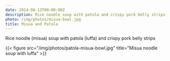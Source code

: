 ```yaml
---
date: 2014-08-13T00:00:00Z
description: Rice noodle soup with patola and crispy pork belly strips.
photo: /img/photos/misua-bowl.jpg
title: Misua and Patola
---
```


Rice noodle (misua) soup with patola (luffa) and crispy pork belly strips

{{< figure src="/img/photos/patola-misua-bowl.jpg" title="Misua noodle soup with luffa" >}}